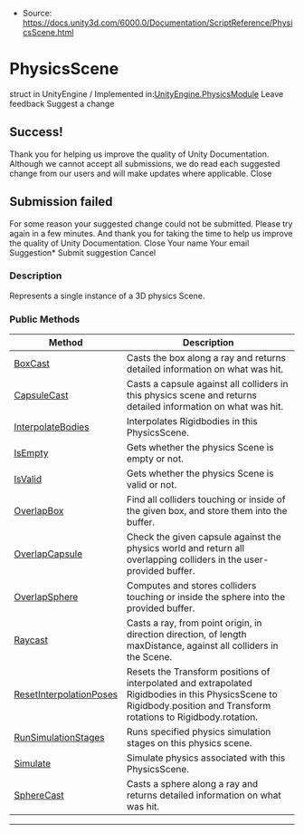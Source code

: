 * Source: https://docs.unity3d.com/6000.0/Documentation/ScriptReference/PhysicsScene.html

# PhysicsScene
struct in UnityEngine
/
Implemented in:[UnityEngine.PhysicsModule](https://docs.unity3d.com/6000.0/Documentation/ScriptReference/UnityEngine.PhysicsModule.html)
Leave feedback
Suggest a change
## Success!
Thank you for helping us improve the quality of Unity Documentation. Although we cannot accept all submissions, we do read each suggested change from our users and will make updates where applicable.
Close
## Submission failed
For some reason your suggested change could not be submitted. Please <a>try again</a> in a few minutes. And thank you for taking the time to help us improve the quality of Unity Documentation.
Close
Your name Your email Suggestion* Submit suggestion
Cancel
### Description
Represents a single instance of a 3D physics Scene.
### Public Methods
Method | Description  
---|---  
[BoxCast](https://docs.unity3d.com/6000.0/Documentation/ScriptReference/PhysicsScene.BoxCast.html) | Casts the box along a ray and returns detailed information on what was hit.  
[CapsuleCast](https://docs.unity3d.com/6000.0/Documentation/ScriptReference/PhysicsScene.CapsuleCast.html) | Casts a capsule against all colliders in this physics scene and returns detailed information on what was hit.  
[InterpolateBodies](https://docs.unity3d.com/6000.0/Documentation/ScriptReference/PhysicsScene.InterpolateBodies.html) | Interpolates Rigidbodies in this PhysicsScene.  
[IsEmpty](https://docs.unity3d.com/6000.0/Documentation/ScriptReference/PhysicsScene.IsEmpty.html) | Gets whether the physics Scene is empty or not.  
[IsValid](https://docs.unity3d.com/6000.0/Documentation/ScriptReference/PhysicsScene.IsValid.html) | Gets whether the physics Scene is valid or not.  
[OverlapBox](https://docs.unity3d.com/6000.0/Documentation/ScriptReference/PhysicsScene.OverlapBox.html) | Find all colliders touching or inside of the given box, and store them into the buffer.  
[OverlapCapsule](https://docs.unity3d.com/6000.0/Documentation/ScriptReference/PhysicsScene.OverlapCapsule.html) | Check the given capsule against the physics world and return all overlapping colliders in the user-provided buffer.  
[OverlapSphere](https://docs.unity3d.com/6000.0/Documentation/ScriptReference/PhysicsScene.OverlapSphere.html) | Computes and stores colliders touching or inside the sphere into the provided buffer.  
[Raycast](https://docs.unity3d.com/6000.0/Documentation/ScriptReference/PhysicsScene.Raycast.html) | Casts a ray, from point origin, in direction direction, of length maxDistance, against all colliders in the Scene.  
[ResetInterpolationPoses](https://docs.unity3d.com/6000.0/Documentation/ScriptReference/PhysicsScene.ResetInterpolationPoses.html) | Resets the Transform positions of interpolated and extrapolated Rigidbodies in this PhysicsScene to Rigidbody.position and Transform rotations to Rigidbody.rotation.  
[RunSimulationStages](https://docs.unity3d.com/6000.0/Documentation/ScriptReference/PhysicsScene.RunSimulationStages.html) | Runs specified physics simulation stages on this physics scene.  
[Simulate](https://docs.unity3d.com/6000.0/Documentation/ScriptReference/PhysicsScene.Simulate.html) | Simulate physics associated with this PhysicsScene.  
[SphereCast](https://docs.unity3d.com/6000.0/Documentation/ScriptReference/PhysicsScene.SphereCast.html) | Casts a sphere along a ray and returns detailed information on what was hit.  
* * *
